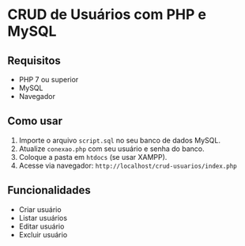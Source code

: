 # CRUD de Usuários com PHP e MySQL

## Requisitos
- PHP 7 ou superior
- MySQL
- Navegador

## Como usar
1. Importe o arquivo `script.sql` no seu banco de dados MySQL.
2. Atualize `conexao.php` com seu usuário e senha do banco.
3. Coloque a pasta em `htdocs` (se usar XAMPP).
4. Acesse via navegador: `http://localhost/crud-usuarios/index.php`

## Funcionalidades
- Criar usuário
- Listar usuários
- Editar usuário
- Excluir usuário